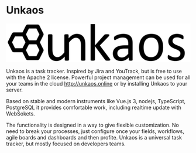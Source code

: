 # Unkaos

<div>
  <p align="center">
    <img src="pictures/big_logo.png" width="800"> 
  </p>
</div>

Unkaos is a task tracker. Inspired by Jira and YouTrack, but is free to use with the Apache 2 license. Powerful project management can be used for all your teams in the cloud http://unkaos.online or by installing Unkaos to your server.

Based on stable and modern instruments like Vue.js 3, nodejs, TypeScript, PostgreSQL it provides comfortable work, including realtime update with WebSokets.

The functionality is designed in a way to give flexible customization. No need to break your processes, just configure once your fields, workflows, agile boards and dashboards and then profite. Unkaos is a universal task tracker, but mostly focused on developers teams.


